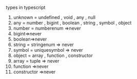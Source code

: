 types in typescript

   1. unknown = undefined , void , any , null
   2. any = number , bigint , boolean , string , symbol , object 
   3. number = numberenum =>never
   4. bigint=>never
   5. boolean=>never
   6. string = stringenum => never
   7. symbol = uniquesymbol => never
   8. object = array , function , constructor
   9. array = tuple => never
   10. function =>never
   11. constructor =>never





